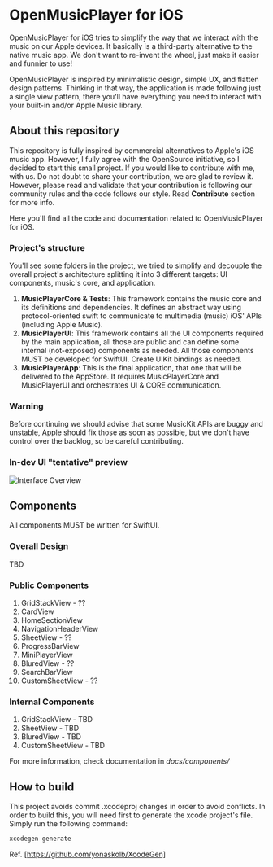 # OpenMusicPlayer for iOS

OpenMusicPlayer for iOS tries to simplify the way that we interact with the music on our Apple devices. It basically is a third-party alternative to the native music app. We don't want to re-invent the wheel, just make it easier and funnier to use!

OpenMusicPlayer is inspired by minimalistic design, simple UX, and flatten design patterns. Thinking in that way, the application is made following just a single view pattern, there you'll have everything you need to interact with your built-in and/or Apple Music library.

## About this repository

This repository is fully inspired by commercial alternatives to Apple's iOS music app. However, I fully agree with the OpenSource initiative, so I decided to start this small project. If you would like to contribute with me, with us. Do not doubt to share your contribution, we are glad to review it. However, please read and validate that your contribution is following our community rules and the code follows our style. Read **Contribute** section for more info.

Here you'll find all the code and documentation related to OpenMusicPlayer for iOS.

### Project's structure

You'll see some folders in the project, we tried to simplify and decouple the overall project's architecture splitting it into 3 different targets: UI components, music's core, and application.

 1. **MusicPlayerCore & Tests**: This framework contains the music core and its definitions and dependencies. It defines an abstract way using protocol-oriented swift to communicate to multimedia (music) iOS' APIs (including Apple Music).
 2. **MusicPlayerUI**: This framework contains all the UI components required by the main application, all those are public and can define some internal (not-exposed) components as needed. All those components MUST be developed for SwiftUI. Create UIKit bindings as needed.
 3. **MusicPlayerApp**: This is the final application, that one that will be delivered to the AppStore. It requires MusicPlayerCore and MusicPlayerUI and orchestrates UI & CORE communication.

### Warning

Before continuing we should advise that some MusicKit APIs are buggy and unstable, Apple should fix those as soon as possible, but we don't have control over the backlog, so be careful contributing.

### In-dev UI "tentative" preview

![Interface Overview](/Docs/Resources/musicplayer-ui-overview.gif)

## Components

All components MUST be written for SwiftUI.

### Overall Design

TBD

### Public Components

 1. GridStackView - ??
 2. CardView
 3. HomeSectionView
 4. NavigationHeaderView
 5. SheetView - ??
 6. ProgressBarView
 7. MiniPlayerView
 8. BluredView - ??
 9. SearchBarView
 10. CustomSheetView - ??

### Internal Components

 1. GridStackView - TBD
 2. SheetView - TBD
 3. BluredView - TBD
 4. CustomSheetView - TBD

For more information, check documentation in *docs/components/*

## How to build

This project avoids commit .xcodeproj changes in order to avoid conflicts. In order to build this, you will need first to generate the xcode project's file. Simply run the following command:

```bash
xcodegen generate
```

Ref. [https://github.com/yonaskolb/XcodeGen]